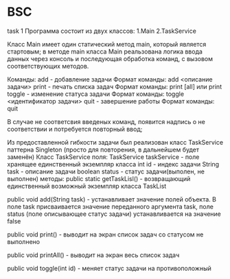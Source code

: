 # BSC
task 1
Программа состоит из двух классов:
1.Main
2.TaskService

Класс Main имеет один статический метод main, который является стартовым;
в методе main класса Main реальзована логика ввода данных через консоль и последующая обработка команд, c вызовом соответствующих методов.

Команды: 
add - добавление задачи
Формат команды: add <описание задачи>
print - печать списка задач
Формат команды: print [all] или print
toggle - изменение статуса задачи
Формат команды: toggle <идентификатор задачи>
quit - завершение работы
Формат команды: quit

В случае не соответсвия введеных команд, появится надпись о не соответствии и потребуется повторный ввод;


Из предоставленной гибкости задачи был реализован класс TaskService паттерна Singleton (просто для повторения, в дальнейшем будет заменён)
Класс TaskService
поля:
TaskService taskService - поле хранящее единственный экземпляр класса
int id - индекс задачи
String task - описание задачи
boolean status - статус задачи(выполен, не выполнен) 
методы: 
public static getTaskLisl() - возвращающий единственный возможный экземпляр класса TaskList

public void add(String task) - устанавливает значение полей объекта. В поле task присваивается значение переданного аргумента task,
поле status (поле описывающее статус задачи) устанавливается на значение false

public void print() - выводит на экран список задач со статусом не выполнено

public void printAll() - выводит на экран весь список задач

public void toggle(int id) - меняет статус задачи на противоположный
